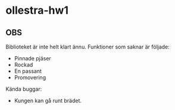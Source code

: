 # ollestra-hw1

## OBS

Biblioteket är inte helt klart ännu. Funktioner som saknar är följade:

- Pinnade pjäser
- Rockad
- En passant
- Promovering

Kända buggar:

- Kungen kan gå runt brädet.
